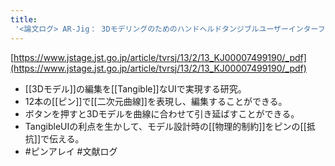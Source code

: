 ```yaml
---
title:
 '<論文ログ> AR-Jig： 3Dモデリングのためのハンドヘルドタンジブルユーザーインターフェース'
---
```


[https://www.jstage.jst.go.jp/article/tvrsj/13/2/13_KJ00007499190/_pdf](https://www.jstage.jst.go.jp/article/tvrsj/13/2/13_KJ00007499190/_pdf)
- [[3Dモデル]]の編集を[[Tangible]]なUIで実現する研究。
- 12本の[[ピン]]で[[二次元曲線]]を表現し、編集することができる。
- ボタンを押すと3Dモデルを曲線に合わせて引き延ばすことができる。
- TangibleUIの利点を生かして、モデル設計時の[[物理的制約]]をピンの[[抵抗]]で伝える。
- #ピンアレイ
#文献ログ
